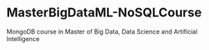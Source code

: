 # MasterBigDataML-NoSQLCourse
 MongoDB course in Master of Big Data, Data Science and Artificial Intelligence
